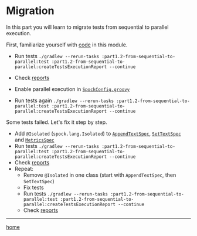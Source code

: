 # Migration

In this part you will learn to migrate tests from sequential to parallel execution.

First, familiarize yourself with [code](src) in this module.

- Run tests `./gradlew --rerun-tasks :part1.2-from-sequential-to-parallel:test :part1.2-from-sequential-to-parallel:createTestsExecutionReport --continue`
- Check [reports](build/reports/tests-execution/html/test.html)

- Enable parallel execution
  in [`SpockConfig.groovy`](src/test/resources/SpockConfig.groovy)
- Run tests
  again `./gradlew --rerun-tasks :part1.2-from-sequential-to-parallel:test :part1.2-from-sequential-to-parallel:createTestsExecutionReport --continue`

Some tests failed. Let's fix it step by step.

- Add `@Isolated` (`spock.lang.Isolated`)
  to [`AppendTextSpec`](src/test/groovy/migration/AppendTextSpec.groovy), [`SetTextSpec`](src/test/groovy/migration/SetTextSpec.groovy)
  and [`MetricsSpec`](src/test/groovy/migration/MetricsSpec.groovy)
- Run tests `./gradlew --rerun-tasks :part1.2-from-sequential-to-parallel:test :part1.2-from-sequential-to-parallel:createTestsExecutionReport --continue`
- Check [reports](build/reports/tests-execution/html/test.html)
- Repeat:
    - Remove `@Isolated` in one class (start with `AppendTextSpec`, then `SetTextSpec`)
    - Fix tests
    - Run
      tests `./gradlew --rerun-tasks :part1.2-from-sequential-to-parallel:test :part1.2-from-sequential-to-parallel:createTestsExecutionReport --continue`
    - Check [reports](build/reports/tests-execution/html/test.html)

---

[home](../README.md)
